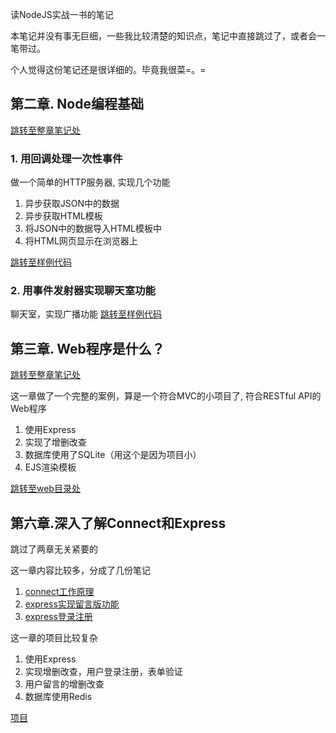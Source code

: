 读NodeJS实战一书的笔记

本笔记并没有事无巨细，一些我比较清楚的知识点，笔记中直接跳过了，或者会一笔带过。

个人觉得这份笔记还是很详细的。毕竟我很菜=。=


## 第二章. Node编程基础
[跳转至整章笔记处](https://github.com/zzzmj/node-in-action-notes/blob/master/%E7%AC%AC%E4%BA%8C%E7%AB%A0.Node%E7%BC%96%E7%A8%8B%E5%9F%BA%E7%A1%80/notes.md)
### 1. 用回调处理一次性事件
做一个简单的HTTP服务器, 实现几个功能
1. 异步获取JSON中的数据
2. 异步获取HTML模板
3. 将JSON中的数据导入HTML模板中
4. 将HTML网页显示在浏览器上

[跳转至样例代码](https://github.com/zzzmj/node-in-action-notes/blob/master/%E7%AC%AC%E4%BA%8C%E7%AB%A0.Node%E7%BC%96%E7%A8%8B%E5%9F%BA%E7%A1%80/blog_recent/blog_recent.js)


### 2. 用事件发射器实现聊天室功能

聊天室，实现广播功能
[跳转至样例代码](https://github.com/zzzmj/node-in-action-notes/blob/master/%E7%AC%AC%E4%BA%8C%E7%AB%A0.Node%E7%BC%96%E7%A8%8B%E5%9F%BA%E7%A1%80/repeat_event/chatroom.js)


## 第三章. Web程序是什么？
[跳转至整章笔记处](https://github.com/zzzmj/node-in-action-notes/blob/master/%E7%AC%AC%E4%B8%89%E7%AB%A0.Web%E7%A8%8B%E5%BA%8F%E6%98%AF%E4%BB%80%E4%B9%88/notes.md)

这一章做了一个完整的案例，算是一个符合MVC的小项目了, 符合RESTful API的Web程序

1. 使用Express
2. 实现了增删改查
3. 数据库使用了SQLite（用这个是因为项目小）
4. EJS渲染模板

[跳转至web目录处](https://github.com/zzzmj/node-in-action-notes/tree/master/%E7%AC%AC%E4%B8%89%E7%AB%A0.Web%E7%A8%8B%E5%BA%8F%E6%98%AF%E4%BB%80%E4%B9%88/RESTful)


## 第六章.深入了解Connect和Express

跳过了两章无关紧要的

这一章内容比较多，分成了几份笔记

1. [connect工作原理](https://github.com/zzzmj/node-in-action-notes/blob/master/%E7%AC%AC%E5%85%AD%E7%AB%A0.%E6%B7%B1%E5%85%A5%E4%BA%86%E8%A7%A3Connect%E5%92%8CExpress/notes.md)
2. [express实现留言版功能](https://github.com/zzzmj/node-in-action-notes/blob/master/%E7%AC%AC%E5%85%AD%E7%AB%A0.%E6%B7%B1%E5%85%A5%E4%BA%86%E8%A7%A3Connect%E5%92%8CExpress/notes2.md)
2. [express登录注册](https://github.com/zzzmj/node-in-action-notes/blob/master/%E7%AC%AC%E5%85%AD%E7%AB%A0.%E6%B7%B1%E5%85%A5%E4%BA%86%E8%A7%A3Connect%E5%92%8CExpress/notes3.md)

这一章的项目比较复杂
1. 使用Express
2. 实现增删改查，用户登录注册，表单验证
3. 用户留言的增删改查
4. 数据库使用Redis

[项目](https://github.com/zzzmj/node-in-action-notes/tree/master/%E7%AC%AC%E5%85%AD%E7%AB%A0.%E6%B7%B1%E5%85%A5%E4%BA%86%E8%A7%A3Connect%E5%92%8CExpress/express-project)